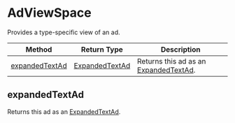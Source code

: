 # AdViewSpace
Provides a type-specific view of an ad. 

|Method|Return Type|Description|
|-|-|-
[expandedTextAd]('#expandedTextAd')|[ExpandedTextAd](./ExpandedTextAd)|Returns this ad as an [ExpandedTextAd](./ExpandedTextAd).<br />

<a name="#expandedTextAd"></a>
## expandedTextAd
Returns this ad as an [ExpandedTextAd](./ExpandedTextAd).


